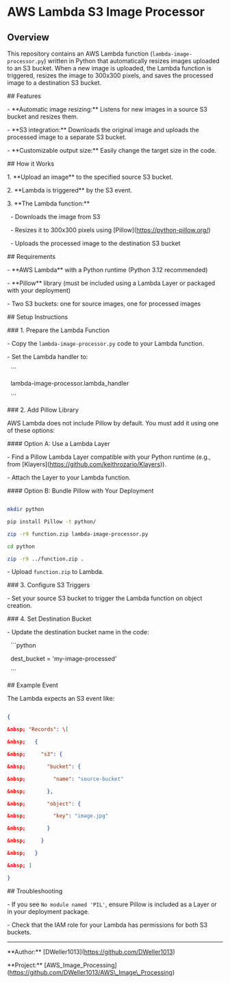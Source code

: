 # AWS Lambda S3 Image Processor

## Overview

This repository contains an AWS Lambda function (`lambda-image-processor.py`) written in Python that automatically resizes images uploaded to an S3 bucket. When a new image is uploaded, the Lambda function is triggered, resizes the image to 300x300 pixels, and saves the processed image to a destination S3 bucket.



\## Features



\- \*\*Automatic image resizing:\*\* Listens for new images in a source S3 bucket and resizes them.

\- \*\*S3 integration:\*\* Downloads the original image and uploads the processed image to a separate S3 bucket.

\- \*\*Customizable output size:\*\* Easily change the target size in the code.



\## How it Works



1\. \*\*Upload an image\*\* to the specified source S3 bucket.

2\. \*\*Lambda is triggered\*\* by the S3 event.

3\. \*\*The Lambda function:\*\*

&nbsp;  - Downloads the image from S3

&nbsp;  - Resizes it to 300x300 pixels using \[Pillow](https://python-pillow.org/)

&nbsp;  - Uploads the processed image to the destination S3 bucket



\## Requirements



\- \*\*AWS Lambda\*\* with a Python runtime (Python 3.12 recommended)

\- \*\*Pillow\*\* library (must be included using a Lambda Layer or packaged with your deployment)

\- Two S3 buckets: one for source images, one for processed images



\## Setup Instructions



\### 1. Prepare the Lambda Function



\- Copy the `lambda-image-processor.py` code to your Lambda function.

\- Set the Lambda handler to:  

&nbsp; ```

&nbsp; lambda-image-processor.lambda\_handler

&nbsp; ```



\### 2. Add Pillow Library



AWS Lambda does not include Pillow by default. You must add it using one of these options:



\#### Option A: Use a Lambda Layer



\- Find a Pillow Lambda Layer compatible with your Python runtime (e.g., from \[Klayers](https://github.com/keithrozario/Klayers)).

\- Attach the Layer to your Lambda function.



\#### Option B: Bundle Pillow with Your Deployment



```bash

mkdir python

pip install Pillow -t python/

zip -r9 function.zip lambda-image-processor.py

cd python

zip -r9 ../function.zip .

```

\- Upload `function.zip` to Lambda.



\### 3. Configure S3 Triggers



\- Set your source S3 bucket to trigger the Lambda function on object creation.



\### 4. Set Destination Bucket



\- Update the destination bucket name in the code:

&nbsp; ```python

&nbsp; dest\_bucket = 'my-image-processed'

&nbsp; ```



\## Example Event



The Lambda expects an S3 event like:



```json

{

&nbsp; "Records": \[

&nbsp;   {

&nbsp;     "s3": {

&nbsp;       "bucket": {

&nbsp;         "name": "source-bucket"

&nbsp;       },

&nbsp;       "object": {

&nbsp;         "key": "image.jpg"

&nbsp;       }

&nbsp;     }

&nbsp;   }

&nbsp; ]

}

```



\## Troubleshooting



\- If you see `No module named 'PIL'`, ensure Pillow is included as a Layer or in your deployment package.

\- Check that the IAM role for your Lambda has permissions for both S3 buckets.



---



\*\*Author:\*\* \[DWeller1013](https://github.com/DWeller1013)  

\*\*Project:\*\* \[AWS\_Image\_Processing](https://github.com/DWeller1013/AWS\_Image\_Processing)

